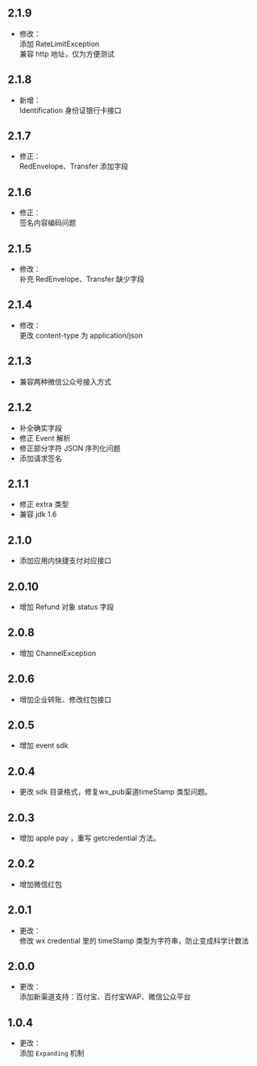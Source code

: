 ## 2.1.9
* 修改：  
添加 RateLimitException  
兼容 http 地址，仅为方便测试

## 2.1.8
* 新增：  
Identification 身份证银行卡接口

## 2.1.7
* 修正：  
RedEnvelope、Transfer 添加字段

## 2.1.6
* 修正：  
签名内容编码问题

## 2.1.5
* 修改：  
补充 RedEnvelope、Transfer 缺少字段

## 2.1.4
* 修改：  
更改 content-type 为 application/json

## 2.1.3
* 兼容两种微信公众号接入方式

## 2.1.2
* 补全确实字段  
* 修正 Event 解析  
* 修正部分字符 JSON 序列化问题  
* 添加请求签名

## 2.1.1
* 修正 extra 类型  
* 兼容 jdk 1.6

## 2.1.0
* 添加应用内快捷支付对应接口

## 2.0.10
* 增加 Refund 对象 status 字段

## 2.0.8
* 增加 ChannelException

## 2.0.6
* 增加企业转账、修改红包接口

## 2.0.5
* 增加 event sdk

## 2.0.4
* 更改 sdk 目录格式，修复wx_pub渠道timeStamp 类型问题。

## 2.0.3
* 增加 apple pay ，重写 getcredential 方法。

## 2.0.2
* 增加微信红包

## 2.0.1
* 更改：  
修改 wx credential 里的 timeStamp 类型为字符串，防止变成科学计数法

## 2.0.0
* 更改：  
添加新渠道支持：百付宝、百付宝WAP、微信公众平台

## 1.0.4
* 更改：  
添加 `Expanding` 机制

